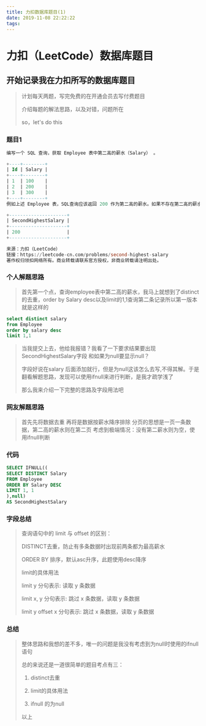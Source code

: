 ```yaml
---
title: 力扣数据库题目(1)
date: 2019-11-08 22:22:22
tags:
---
```

# 力扣（LeetCode）数据库题目

## 开始记录我在力扣所写的数据库题目

> 计划每天两题，写完免费的在开通会员去写付费题目
>
> 介绍每题的解法思路，以及对错，问题所在
>
> so，let's do this

### 题目1

~~~sql
编写一个 SQL 查询，获取 Employee 表中第二高的薪水（Salary） 。

+----+--------+
| Id | Salary |
+----+--------+
| 1  | 100    |
| 2  | 200    |
| 3  | 300    |
+----+--------+
例如上述 Employee 表，SQL查询应该返回 200 作为第二高的薪水。如果不存在第二高的薪水，那么查询应返回 null。

+---------------------+
| SecondHighestSalary |
+---------------------+
| 200                 |
+---------------------+

来源：力扣（LeetCode）
链接：https://leetcode-cn.com/problems/second-highest-salary
著作权归领扣网络所有。商业转载请联系官方授权，非商业转载请注明出处。
~~~

### 个人解题思路

>首先第一个点，查询employee表中第二高的薪水，我马上就想到了distinct的去重，order by Salary desc以及limit的1,1查询第二条记录所以第一版本就是这样的

```sql
select distinct salary 
from Employee 
order by salary desc
limit 1,1
```

>当我提交上去，他给我报错？我看了一下要求结果要出现SecondHighestSalary字段 和如果为null要显示null？
>
>字段好说在salary 后面添加就行，但是为null这该怎么去写,不得其解。于是翻看解题思路，发现可以使用ifnull来进行判断，是我才疏学浅了
>
>那么我来介绍一下完整的思路及字段用法吧

### 网友解题思路

>首先先将数据去重
>再将是数据按薪水降序排除
>分页的思想是一页一条数据，第二高的薪水则在第二页
>考虑到极端情况：没有第二薪水则为空，使用ifnull判断

### 代码

```sql
SELECT IFNULL((
SELECT DISTINCT Salary 
FROM Employee 
ORDER BY Salary DESC 
LIMIT 1, 1
),null)
AS SecondHighestSalary
```

### 字段总结

>查询语句中的 limit 与 offset 的区别：
>
>DISTINCT去重，防止有多条数据时出现前两条都为最高薪水
>
>ORDER BY 排序，默认asc升序，此题使用desc降序
>
>limit的具体用法
>
>limit y 分句表示: 读取 y 条数据
>
>limit x, y 分句表示: 跳过 x 条数据，读取 y 条数据
>
>limit y offset x 分句表示: 跳过 x 条数据，读取 y 条数据

### 总结

>整体思路和我想的差不多，唯一的问题是我没有考虑到为null时使用的ifnull语句
>
>总的来说还是一道很简单的题目考点有三：
>
>1. distinct去重
>
>2. limit的具体用法 
>
>3. ifnull 的为null
>
>   以上